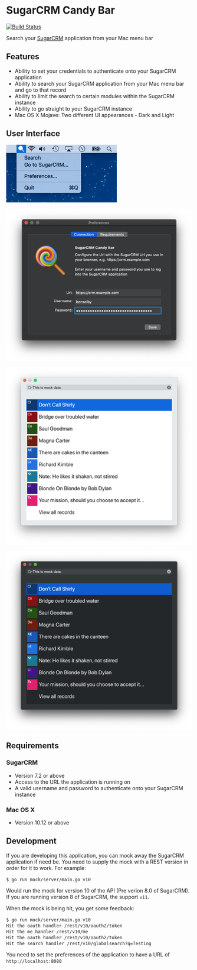 # SugarCRM Candy Bar

[![Build Status](https://travis-ci.org/benmatselby/sugarcrmcandybar.svg?branch=master)](https://travis-ci.org/benmatselby/sugarcrmcandybar)

Search your [SugarCRM](https://www.sugarcrm.com) application from your Mac menu bar

## Features

* Ability to set your credentials to authenticate onto your SugarCRM application
* Ability to search your SugarCRM application from your Mac menu bar and go to that record
* Ability to limit the search to certain modules within the SugarCRM instance
* Ability to go straight to your SugarCRM instance
* Mac OS X Mojave: Two different UI appearances - Dark and Light

## User Interface

![The Menu Bar](docs/menu-bar.png?raw=true "The Menu Bar")

![Preferences](docs/preferences.png?raw=true "Preferences")

![Search Results - Light Mode](docs/search-results.png?raw=true "Search Results - Light Mode")

![Search Results - Dark Mode](docs/search-results-dark.png?raw=true "Search Results -  Dark Mode")

## Requirements

### SugarCRM

* Version 7.2 or above
* Access to the URL the application is running on
* A valid username and password to authenticate onto your SugarCRM instance

### Mac OS X

* Version 10.12 or above

## Development

If you are developing this application, you can mock away the SugarCRM application if need be. You need to supply the mock with a REST version in order for it to work. For example:

```
$ go run mock/server/main.go v10
```

Would run the mock for version 10 of the API (Pre verion 8.0 of SugarCRM). If you are running version 8 of SugarCRM, the support `v11`.

When the mock is being hit, you get some feedback:

```
$ go run mock/server/main.go v10
Hit the oauth handler /rest/v10/oauth2/token
Hit the me handler /rest/v10/me
Hit the oauth handler /rest/v10/oauth2/token
Hit the search handler /rest/v10/globalsearch?q=Testing
```

You need to set the preferences of the application to have a URL of `http://localhost:8080`
